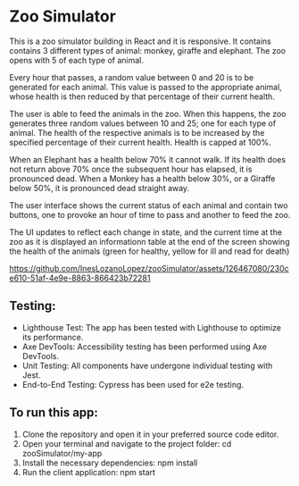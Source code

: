 # Zoo Simulator

This is a zoo simulator building in React and it is responsive.
It contains contains 3 different types of animal:  monkey, giraffe and elephant. The zoo opens with 5 of each type of animal.

Every hour that passes, a random value between 0 and 20 is to be generated for each animal.  This value is passed to the appropriate animal, whose health is then reduced by that percentage of their current health.

The user is able to feed the animals in the zoo.  When this happens, the zoo generates three random values between 10 and 25; one for each type of animal. The health of the respective animals is to be increased by the specified percentage of their current health.  Health is capped at 100%.


When an Elephant has a health below 70% it cannot walk. If its health does not return above 70% once the subsequent hour has elapsed, it is pronounced dead.
When a Monkey has a health below 30%, or a Giraffe below 50%, it is pronounced dead straight away.

The user interface shows the current status of each animal and contain two buttons, one to provoke an hour of time to pass and another to feed the zoo.

The UI updates to reflect each change in state, and the current time at the zoo as it is displayed an informationn table at the end of the screen showing the health of the animals (green for healthy, yellow for ill and read for death)



https://github.com/InesLozanoLopez/zooSimulator/assets/126467080/230ce610-51af-4e9e-8863-866423b72281




## Testing:
<ul>
  <li>Lighthouse Test: The app has been tested with Lighthouse to optimize its performance.</li>
  <li>Axe DevTools: Accessibility testing has been performed using Axe DevTools.</li>
  <li>Unit Testing: All components have undergone individual testing with Jest.</li>
  <li>End-to-End Testing: Cypress has been used for e2e testing.</li>
</ul>


## To run this app:
<ol>
  <li>Clone the repository and open it in your preferred source code editor.</li>
  <li>Open your terminal and navigate to the project folder: cd zooSimulator/my-app</li>
  <li>Install the necessary dependencies: npm install</li>
  <li>Run the client application: npm start
</ol>
